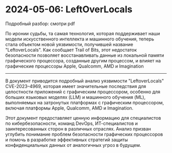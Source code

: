 # 2024-05-06: LeftOverLocals

Подробный разбор: смотри pdf

По иронии судьбы, та самая технология, которая поддерживает наши модели искусственного интеллекта и машинного обучения, теперь стала объектом новой уязвимости, получившей название "LeftoverLocals". Как сообщает Trail of Bits, этот недостаток безопасности позволяет восстанавливать данные из локальной памяти графического процессора, созданные другим процессом, и влияет на графические процессоры Apple, Qualcomm, AMD и Imagination

-------

В документ приводится подробный анализ уязвимости "LeftoverLocals" CVE-2023–4969, которая имеет значительные последствия для целостности приложений с графическим процессором, особенно для больших языковых моделях (LLM) и машинного обучения (ML), выполняемых на затронутых платформах с графическим процессором, включая платформы Apple, Qualcomm, AMD и Imagination. 

Этот документ предоставляет ценную информацию для специалистов по кибербезопасности, команд DevOps, ИТ-специалистов и заинтересованных сторон в различных отраслях. Анализ призван углубить понимание проблем безопасности графических процессоров и помочь в разработке эффективных стратегий защиты конфиденциальных данных от аналогичных угроз в будущем.


